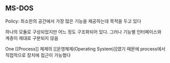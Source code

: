 
## MS-DOS
Policy: 최소한의 공간에서 가장 많은 기능을 제공하는데 목적을 두고 있다

하나의 모듈로 구성되었지만 어느 정도 구조화되어 있다. 그러나 기능별 인터페이스와 계층이 제대로 구분되지 않음

One [[Process]] 체제의 [[운영체제(Operating System)]]였기 때문에 process에서 직접적으로 장치에 접근이 가능했다

